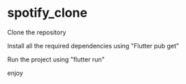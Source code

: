 # spotify_clone

Clone the repository

Install all the required dependencies using "Flutter pub get"

Run the project using "flutter run"

enjoy

